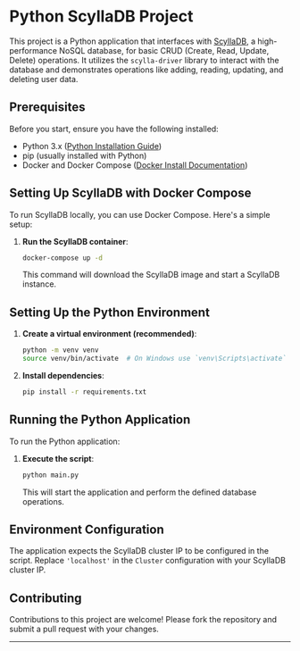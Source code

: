 # Python ScyllaDB Project

This project is a Python application that interfaces with [ScyllaDB](https://scylladb.com),
a high-performance NoSQL database, for basic CRUD (Create, Read, Update, Delete) operations.
It utilizes the `scylla-driver` library to interact with the database and demonstrates
operations like adding, reading, updating, and deleting user data.

## Prerequisites

Before you start, ensure you have the following installed:

- Python 3.x ([Python Installation Guide](https://www.python.org/downloads/))
- pip (usually installed with Python)
- Docker and Docker Compose ([Docker Install Documentation](https://docs.docker.com/get-docker/))

## Setting Up ScyllaDB with Docker Compose

To run ScyllaDB locally, you can use Docker Compose. Here's a simple setup:

1. **Run the ScyllaDB container**:

    ```bash
    docker-compose up -d
    ```

   This command will download the ScyllaDB image and start a ScyllaDB instance.

## Setting Up the Python Environment

1. **Create a virtual environment (recommended)**:

    ```bash
    python -m venv venv
    source venv/bin/activate  # On Windows use `venv\Scripts\activate`
    ```

2. **Install dependencies**:

    ```bash
    pip install -r requirements.txt
    ```

## Running the Python Application

To run the Python application:

1. **Execute the script**:

    ```bash
    python main.py
    ```

   This will start the application and perform the defined database operations.

## Environment Configuration

The application expects the ScyllaDB cluster IP to be configured in the script.
Replace `'localhost'` in the `Cluster` configuration with your ScyllaDB cluster IP.

## Contributing

Contributions to this project are welcome! Please fork the repository and submit a pull
request with your changes.

---
